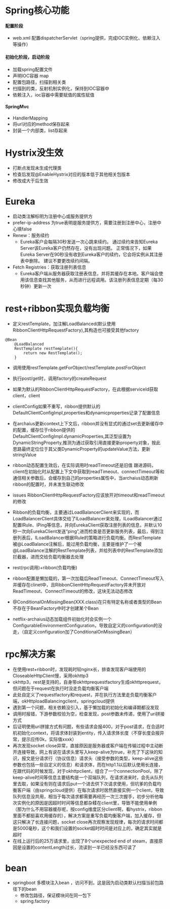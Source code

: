 # Spring核心功能
#### 配置阶段
+ web.xml 配置dispatcherServlet（spring提供，完成IOC实例化、依赖注入等操作）
#### 初始化阶段，启动阶段
+ 加载spring配置文件
+ 声明IOC容器 map
+ 配置包路径，扫描到相关类
+ 扫描到的类，反射机制实例化，保持到IOC容器中
+ 依赖注入，ioc容器中需要赋值的属性赋值
#### SpringMvc
+ HandlerMapping
+ 将url对应的method保存起来
+ 封装一个内部类，list存起来
 
# Hystrix没生效 
+ 打断点发现未生成代理类
+ 检查后发现@EnableHystrix对应的版本低于其他相关包版本
+ 修改成大于后生效

# Eureka
+ 启动类注解标明为注册中心或服务提供方
+ prefer-ip-address 为true表明是服务提供方，需要注册到注册中心，注册中心填false
+ Renew：服务续约
  + Eureka客户会每隔30秒发送一次心跳来续约。 通过续约来告知Eureka Server该Eureka客户仍然存在，没有出现问题。 正常情况下，如果Eureka Server在90秒没有收到Eureka客户的续约，它会将实例从其注册表中删除。 建议不要更改续约间隔。
+ Fetch Registries：获取注册列表信息
  + Eureka客户端从服务器获取注册表信息，并将其缓存在本地。客户端会使用该信息查找其他服务，从而进行远程调用。该注册列表信息定期（每30秒钟）更新一次



# rest+ribbon实现负载均衡
+ 定义restTemplate，加注解LoadBalanced(默认使用RibbonClientHttpRequestFactory),其构造也可接受其他factory
```
@Bean
	@LoadBalanced
	RestTemplate restTemplate(){
		return new RestTemplate();
	}
```
+ 调用使用restTemplate.getForObject/restTemplate.postForObject
+ 执行post/get时，调用factory的createRequest
+ 如果为默认的RibbonClientHttpRequestFactory，在此根据serviceId获取client，client
+ clientConfig如果不重写，ribbon提供默认的DefaultClientConfigImpl,properties和dynamicproperties记录了配置信息
+ 在archaius更新context上下文后，ribbon并没有显式的通过set去更新缓存中的配置，缓存位于ribbon提供的DefaultClientConfigImpl.dynamicProperties,其泛型设置为DynamicStringProperty,推测为通过获取引用直接更新property对象，按此思路最终定位位于其父类DynamicProperty的updateValue方法，更新stringValue
+ ribbon动态配置生效后，在实际调用时readTimeout还是旧值
  跟进源码，client在初始化时从配置上下文中获取到readTimeout、connectTimeout等和通信相关参数后，会缓存到自己的properties属性中，当archaius动态刷新ribbon的配置时，并未发生联动修改

+ issues RibbonClientHttpRequestFactory应该放开对timeout和readTimeout的修改
+ Ribbon的负载均衡，主要通过LoadBalancerClient来实现的，而LoadBalancerClient具体交给了ILoadBalancer来处理，ILoadBalancer通过配置IRule、IPing等信息，并向EurekaClient获取注册列表的信息，并默认10秒一次向EurekaClient发送“ping”,进而检查是否更新服务列表，最后，得到注册列表后，ILoadBalancer根据IRule的策略进行负载均衡。而RestTemplate 被@LoadBalance注解后，能过用负载均衡，主要是维护了一个被@LoadBalance注解的RestTemplate列表，并给列表中的RestTemplate添加拦截器，进而交给负载均衡器去处理

+ rest(rpc调用)+ribbon(负载均衡)
+ ribbon配置是懒加载的，第一次加载后ReadTimeout、ConnectTimeout写入并缓存在clinet中，且RibbonClientHttpRequestFactory并未开放对ReadTimeout、ConnectTimeout的修改，这块无法动态修改
+ @ConditionalOnMissingBean(XXX.class)在只有特定名称或者类型的Bean不存在于BeanFactory中时才创建某个Bean
+ netflix-archaius动态加载组件初始化时会实例一个ConfigurableEnvironmentConfiguration，导致自定义的configuration的没走，（自定义configuration加了ConditionalOnMissingBean）


# rpc解决方案
+ 在使用rest+ribbon时，发现耗时较nginx长，排查发现客户端使用的CloseableHttpClient慢，采用okhttp3
+ okhttp3，rest是支持的，自身带okhttprequestfactory生成okhttprequest，但问题在于request在执行时没走负载均衡客户端
+ 此处自定义了requestfactory和request，并在执行方法里走负载均衡客户端，okHttploadBalancingclient，springcloud提供
+ 遇到第一个问题，相关依赖没引入，基于懒加载的初始化和编译期都没发现
+ 调用时报错，下游参数校验为空，检查发现，post参数未传递，使用了uri拼接方式
+ 后证明使用uri拼接方式有问题，有些请求会报400，对于post请求，在合适时机初始化context，将请求体封装到entity，传入请求体长度（不穿长度会报异常，提示应传0k，实际值xxxk）
+ 再次发现socket close异常，直接原因是服务器或客户端在传输过程中主动断开连接导致，网上有说在请求头里写入keep-alive为true，补充了下这块的知识，报文是分请求行（协议信息）请求头（接受参数的类型，keep-alive这些参数也包括一些自定义的信息）和请求体，而在http1.1以后默认使用长连接，在跟代码的时候发现，对于okhttpclient，组合了一个connectionPool，除了keep-alive时间等信息主要结构是一个双端队列，在请求进来时，会先从队列里去取，如果没有则在请求后put一个进去供下次请求使用，但坑爹的负载均衡客户端（由springcloud提供）在每次请求时居然直接实例一个client，导致队列信息没共用，相当于每次请求都需要再经历一次三次握手，初步分析他每次实例化的原因是因超时时间等信息都杂糅在client里，导致不能使用单例（那为什么不用容器缓存呢，按config维度区分client啊，看hystrix，ribbon里面不都挺喜欢用缓存的），解决方案是重写负载均衡客户端，加入缓存，但这只解决了长连接问题，socket close再次观察发现规律，每次的请求时间都是5000毫秒，这个和我们设置的socket超时时间是对应上的，确定其实就是超时
+ 在线上运行后的25万请求里，出现了8个unexpected end of steam，直接原因是设置的contentLength过长，流读到一半已经没东西可读了


# bean
+ springboot 多模块注入bean ，访问不到，这是因为启动类默认扫描当前包路径下的bean
  + 修改包路径，保证模块间在同一包下
  + spring.factory


                    